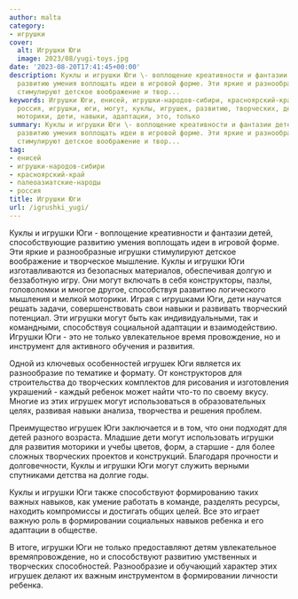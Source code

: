 ```yaml
---
author: malta
category:
- игрушки
cover:
  alt: Игрушки Юги
  image: 2023/08/yugi-toys.jpg
date: '2023-08-20T17:41:45+00:00'
description: Куклы и игрушки Юги \- воплощение креативности и фантазии детей, способствующие
  развитию умения воплощать идеи в игровой форме. Эти яркие и разнообразные игрушки
  стимулируют детское воображение и твор...
keywords: Игрушки Юги, енисей, игрушки-народов-сибири, красноярский-край, палеоазиатские-народы,
  россия, игрушки, юги, могут, куклы, игрушек, развитию, творческих, детей, способствуя,
  моторики, дети, навыки, адаптации, это, только
summary: Куклы и игрушки Юги \- воплощение креативности и фантазии детей, способствующие
  развитию умения воплощать идеи в игровой форме. Эти яркие и разнообразные игрушки
  стимулируют детское воображение и твор...
tag:
- енисей
- игрушки-народов-сибири
- красноярский-край
- палеоазиатские-народы
- россия
title: Игрушки Юги
url: /igrushki_yugi/
---
```


Куклы и игрушки Юги \- воплощение креативности и фантазии детей, способствующие развитию умения воплощать идеи в игровой форме. Эти яркие и разнообразные игрушки стимулируют детское воображение и творческое мышление. Куклы и игрушки Юги изготавливаются из безопасных материалов, обеспечивая долгую и беззаботную игру. Они могут включать в себя конструкторы, пазлы, головоломки и многое другое, способствуя развитию логического мышления и мелкой моторики. Играя с игрушками Юги, дети научатся решать задачи, совершенствовать свои навыки и развивать творческий потенциал. Эти игрушки могут быть как индивидуальными, так и командными, способствуя социальной адаптации и взаимодействию. Игрушки Юги \- это не только увлекательное время провождение, но и инструмент для активного обучения и развития.

Одной из ключевых особенностей игрушек Юги является их разнообразие по тематике и формату. От конструкторов для строительства до творческих комплектов для рисования и изготовления украшений \- каждый ребенок может найти что-то по своему вкусу. Многие из этих игрушек могут использоваться в образовательных целях, развивая навыки анализа, творчества и решения проблем.

Преимущество игрушек Юги заключается и в том, что они подходят для детей разного возраста. Младшие дети могут использовать игрушки для развития моторики и учебы цветов, форм, а старшие \- для более сложных творческих проектов и конструкций. Благодаря прочности и долговечности, Куклы и игрушки Юги могут служить верными спутниками детства на долгие годы.

Куклы и игрушки Юги также способствуют формированию таких важных навыков, как умение работать в команде, разделять ресурсы, находить компромиссы и достигать общих целей. Все это играет важную роль в формировании социальных навыков ребенка и его адаптации в обществе.

В итоге, игрушки Юги не только предоставляют детям увлекательное времяпровождение, но и способствуют развитию умственных и творческих способностей. Разнообразие и обучающий характер этих игрушек делают их важным инструментом в формировании личности ребенка.